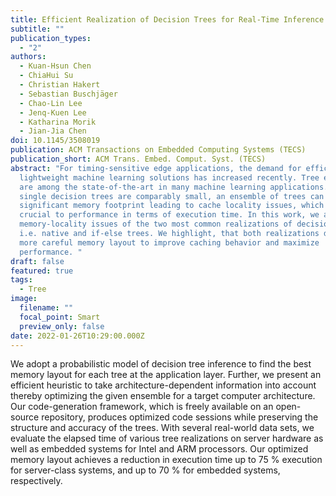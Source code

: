 ```yaml
---
title: Efficient Realization of Decision Trees for Real-Time Inference
subtitle: ""
publication_types:
  - "2"
authors:
  - Kuan-Hsun Chen
  - ChiaHui Su
  - Christian Hakert
  - Sebastian Buschjäger
  - Chao-Lin Lee
  - Jenq-Kuen Lee
  - Katharina Morik
  - Jian-Jia Chen
doi: 10.1145/3508019
publication: ACM Transactions on Embedded Computing Systems (TECS)
publication_short: ACM Trans. Embed. Comput. Syst. (TECS)
abstract: "For timing-sensitive edge applications, the demand for efficient
  lightweight machine learning solutions has increased recently. Tree ensembles
  are among the state-of-the-art in many machine learning applications. While
  single decision trees are comparably small, an ensemble of trees can have a
  significant memory footprint leading to cache locality issues, which are
  crucial to performance in terms of execution time. In this work, we analyze
  memory-locality issues of the two most common realizations of decision trees,
  i.e. native and if-else trees. We highlight, that both realizations demand a
  more careful memory layout to improve caching behavior and maximize
  performance. "
draft: false
featured: true
tags:
  - Tree
image:
  filename: ""
  focal_point: Smart
  preview_only: false
date: 2022-01-26T10:29:00.000Z
---
```

We adopt a probabilistic model of decision tree inference to find the best memory layout for each tree at the application layer. Further, we present an efficient heuristic to take architecture-dependent information into account thereby optimizing the given ensemble for a target computer architecture. Our code-generation framework, which is freely available on an open-source repository, produces optimized code sessions while preserving the structure and accuracy of the trees. With several real-world data sets, we evaluate the elapsed time of various tree realizations on server hardware as well as embedded systems for Intel and ARM processors. Our optimized memory layout achieves a reduction in execution time up to 75 % execution for server-class systems, and up to 70 % for embedded systems, respectively.